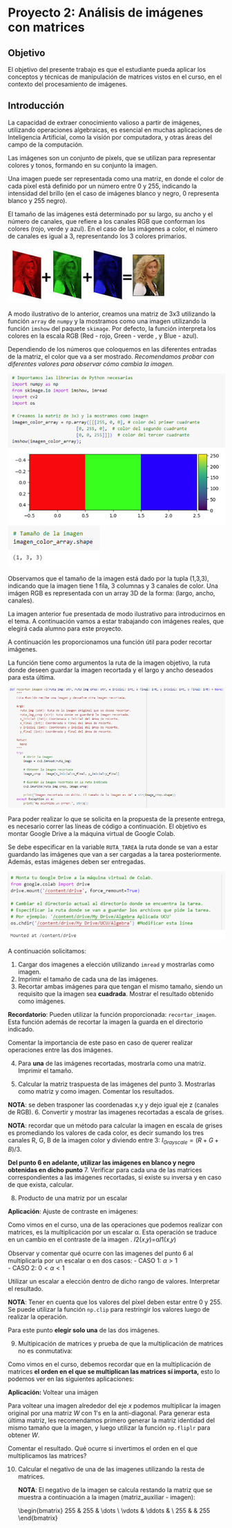 # Proyecto 2: Análisis de imágenes con matrices

## Objetivo

El objetivo del presente trabajo es que el estudiante pueda aplicar los conceptos y técnicas de manipulación de matrices vistos en el curso, en el contexto del procesamiento de imágenes.

## Introducción
La capacidad de extraer conocimiento valioso a partir de imágenes, utilizando operaciones algebraicas, es esencial en muchas aplicaciones de Inteligencia Artificial, como la visión por computadora, y otras áreas del campo de la computación.

Las imágenes son un conjunto de píxels, que se utilizan para representar colores y tonos, formando en su conjunto la imagen.

Una imagen puede ser representada como una matriz, en donde el color de cada píxel está definido por un número entre 0 y 255, indicando la intensidad del brillo (en el caso de imágenes blanco y negro, 0 representa blanco y 255 negro).

El tamaño de las imágenes está determinado por su largo, su ancho y el número de canales, que refiere a los canales RGB que conforman los colores (rojo, verde y azul). En el caso de las imágenes a color, el número de canales es igual a 3, representando los 3 colores primarios.

![img.png](READMEimgs/img.png)

A modo ilustrativo de lo anterior, creamos una matriz de 3x3 utilizando la función `array` de `numpy` y la mostramos como una imagen utilizando la función `imshow` del paquete `skimage`. Por defecto, la función interpreta los colores en la escala RGB (Red - rojo, Green - verde , y Blue - azul).

Dependiendo de los números que coloquemos en las diferentes entradas de la matriz, el color que va a ser mostrado. *Recomendamos probar con diferentes valores para observar cómo cambia la imagen.*

![img_1.png](READMEimgs/img_1.png)
![img_2.png](READMEimgs/img_2.png)

Observamos que el tamaño de la imagen está dado por la tupla (1,3,3), indicando que la imagen tiene 1 fila, 3 columnas y 3 canales de color. Una imágen RGB es representada con un array 3D de la forma: (largo, ancho, canales).

La imagen anterior fue presentada de modo ilustrativo para introducirnos en el tema. A continuación vamos a estar trabajando con imágenes reales, que elegirá cada alumno para este proyecto.

A continuación les proporcionamos una función útil para poder recortar imágenes.

La función tiene como argumentos la ruta de la imagen objetivo, la ruta donde deseen guardar la imagen recortada y el largo y ancho deseados para esta última.

![img_3.png](READMEimgs/img_3.png)

Para poder realizar lo que se solicita en la propuesta de la presente entrega, es necesario correr las líneas de código a continuación. El objetivo es montar Google Drive a la máquina virtual de Google Colab.

Se debe especificar en la variable `RUTA_TAREA` la ruta donde se van a estar guardando las imágenes que van a ser cargadas a la tarea posteriormente. Además, estas imágenes deben ser entregadas.

![img_4.png](READMEimgs/img_4.png)

A continuación solicitamos:
1. Cargar dos imagenes a elección utilizando `imread` y mostrarlas como imagen.
2. Imprimir el tamaño de cada una de las imágenes.
3. Recortar ambas imágenes para que tengan el mismo tamaño, siendo un requisito que la imagen sea **cuadrada**. Mostrar el resultado obtenido como imágenes.

  **Recordatorio**: Pueden utilizar la función proporcionada: `recortar_imagen`. Esta función además de recortar la imagen la guarda en el directorio indicado.

  Comentar la importancia de este paso en caso de querer realizar operaciones entre las dos imágenes.

4. Para **una** de las imágenes recortadas, mostrarla como una matriz. Imprimir el tamaño.

5. Calcular la matriz traspuesta de las imágenes del punto 3. Mostrarlas como matriz y como imagen. Comentar los resultados.

  **NOTA**: se deben trasponer las coordenadas x,y y dejo igual eje z (canales de RGB).
6. Convertir y mostrar las imagenes recortadas a escala de grises.

  **NOTA**: recordar que un método para calcular la imagen en escala de grises es promediando los valores de cada color, es decir sumando los tres canales R, G, B de la imagen color y diviendo entre 3: $I_{Grayscale} = (R + G + B ) / 3$.

**Del punto 6 en adelante, utilizar las imágenes en blanco y negro obtenidas en dicho punto**
7. Verificar para cada una de las matrices correspondientes a las imágenes recortadas, si existe su inversa y en caso de que exista, calcular.

8.  Producto de una matriz por un escalar

  **Aplicación**: Ajuste de contraste en imágenes:

  Como vimos en el curso, una de las operaciones que podemos realizar con matrices, es la multiplicación por un escalar  α. Esta operación se traduce en un cambio en el contraste de la imagen .  𝐼2(𝑥,𝑦)=α𝐼1(𝑥,𝑦)

  Observar y comentar qué ocurre con las imagenes del punto 6 al multiplicarla por un escalar  α  en dos casos:
    - CASO 1: $\alpha>1$  
    - CASO 2: $0<\alpha<1$
     
  Utilizar un escalar a elección dentro de dicho rango de valores. Interpretar el resultado.

  **NOTA**: Tener en cuenta que los valores del píxel deben estar entre 0 y 255. Se puede utilizar la función `np.clip` para restringir los valores luego de realizar la operación.

  Para este punto **elegir solo una** de las dos imágenes.

9.  Multipicación de matrices y prueba de que la multiplicación de matrices no es conmutativa:

  Como vimos en el curso, debemos recordar que en la multiplicación de matrices **el orden en el que se multiplican las matrices sí importa,** esto lo podemos ver en las siguientes aplicaciones:

  **Aplicación:** Voltear una imágen

  Para voltear una imagen alrededor del eje $x$ podemos multiplicar la imagen original por una matriz $W$ con 1's en la anti-diagonal. Para generar esta última matriz, les recomendamos primero generar la matriz identidad del mismo tamaño que la imagen, y luego utilizar la función `np.fliplr` para obtener $W$.

  Comentar el resultado. Qué ocurre si invertimos el orden en el que multiplicamos las matrices?

10. Calcular el negativo de una de las imagenes utilizando la resta de matrices.

    **NOTA**: El negativo de la imagen se calcula restando la matriz que se muestra a continuación a la imagen (matriz_auxiliar - imagen):

    \begin{bmatrix}
    255 & 255 & \dots \\
    \vdots & \ddots & \\
    255 &        & 255
    \end{bmatrix}